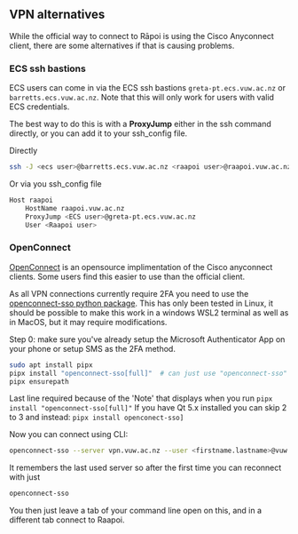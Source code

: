 ## VPN alternatives

While the official way to connect to Rāpoi is using the Cisco Anyconnect client, there are some alternatives if that is causing problems.

### ECS ssh bastions

ECS users can come in via the ECS ssh bastions ```greta-pt.ecs.vuw.ac.nz``` or ```barretts.ecs.vuw.ac.nz```.  Note that this will only work for users with valid ECS credentials.

The best way to do this is with a **ProxyJump** either in the ssh command directly, or you can add it to your ssh_config file.

Directly
```bash
ssh -J <ecs user>@barretts.ecs.vuw.ac.nz <raapoi user>@raapoi.vuw.ac.nz
```

Or via you ssh_config file

```bash
Host raapoi
    HostName raapoi.vuw.ac.nz
    ProxyJump <ECS user>@greta-pt.ecs.vuw.ac.nz
    User <Raapoi user>
```

### OpenConnect

[OpenConnect](https://www.infradead.org/openconnect/) is an opensource implimentation of the Cisco anyconnect clients.  Some users find this easier to use than the official client.

As all VPN connections currently require 2FA you need to use the [openconnect-sso python package](https://github.com/vlaci/openconnect-sso).  This has only been tested in Linux, it should be possible to make this work in a windows WSL2 terminal as well as in MacOS, but it may require modifications.

Step 0: make sure you've already setup the Microsoft Authenticator App on your phone or setup SMS as the 2FA method.

```bash
sudo apt install pipx
pipx install "openconnect-sso[full]"  # can just use "openconnect-sso" if Qt 5.x already installed
pipx ensurepath
```
Last line required because of the 'Note' that displays when you run ```pipx install "openconnect-sso[full]"```
If you have Qt 5.x installed you can skip 2 to 3 and instead: ```pipx install openconect-sso]```

Now you can connect using CLI:
```bash
openconnect-sso --server vpn.vuw.ac.nz --user <firstname.lastname>@vuw.ac.nz
```

It remembers the last used server so after the first time you can reconnect with just
```bash
openconnect-sso
```

You then just leave a tab of your command line open on this, and in a different tab connect to Raapoi.